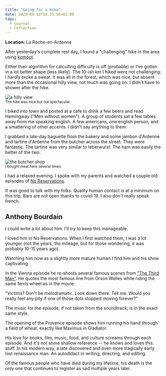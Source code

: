 ```yaml
---
title: "Going for a Hike"
date: 2020-09-13T10:31:56+02:00
tags:
  - journal
  - reflection
---
```


**Location:** La Roche-en-Ardenne

After yesterday's complete rest day, I found a "challenging" hike in the area
using [komoot](https://www.komoot.com/discover).

Either their algorithm for calculting difficulty is off
(probable) or I've gotten in a lot better shape (less likely). The 10-ish km I
hiked were not challenging; I hardly broke a sweat. It was all in the
forest, which was nice, but absent more than the occasional hilly view, not
much was going on. I didn't have to shower after the hike.

<img style="max-width: 100%; width: auto; height: auto;" loading="lazy" src="/images/roche_hike.jpg" alt="a hilly view">
<figcaption><small>The hike was nice but not spectacular.</small></figcaption>

I biked into town and posted at a cafe to drink a few beers and read Hemingway
("Men without women"). A group of students sat a few tables away from me
speaking english. A few americans, one english person, and a smattering of
other accents. I didn't say anything to them.

I grabbed a late-day baguette from the bakery and some jambon d'Ardenne and
tartine d'Ardenne from the butcher across the street. They were fantastic. The
tartine was very similar to leberwurst. The ham was easily the better of the
two.

<img style="max-width: 100%; width: auto; height: auto;" loading="lazy" src="/images/roche_butcher.jpg" alt="the butcher shop">
<figcaption><small>I bought meat here several times.</small></figcaption>


I had a relaxed evening. I spoke with my parents and watched a couple old
episodes of [No
Reservations](https://en.wikipedia.org/wiki/Anthony_Bourdain%3A_No_Reservations).

It was good to talk with my folks. Quality human contact is at a minimum on
this trip. Bars are not open thanks to covid-19. I also don't really speak
french.

## Anthony Bourdain

I could write a lot about him. I'll try to keep this manageable.

I loved him in No Reservations. When I first watched them, I was a lot younger
(not the years, the mileage, but for those wondering, it was probably 10-15
years ago).

Watching him now as a slightly more mature human I find him and his show
captivating.

In the Vienna episode he re-shoots several famous scenes from ["The Third
Man"](https://en.wikipedia.org/wiki/The_Third_Man). He quotes the most famous
line from Orson Welles while riding the same ferris wheel as in the movie:

"Victims? Don't be melodramatic. Look down there. Tell me. Would you really
feel any pity if one of those dots stopped moving forever?"

The music for the episode, if not taken from the soundtrack, is in the exact
same style.

The opening of the Provence episode shows him running his hand through a field
of wheat, exactly like Maximus in Gladiator.

His love for books, film, music, food, and culture screams through each
episode. And it's not some shallow reference -- he knows and loves this stuff.
In his modern way, a late discovered and even more tragically early lost
renaissance man. An autodidact in writing, directing, and editing.

Of the famous people who have died during my lifetime, his death is the only
one that continues to register as sad multiple years later.
